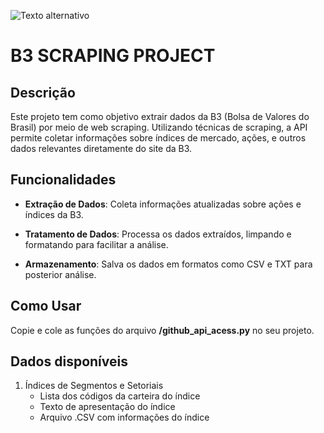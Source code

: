 ![Texto alternativo](https://logodownload.org/wp-content/uploads/2019/08/b3-logo-5.png)

# B3 SCRAPING PROJECT

## Descrição
Este projeto tem como objetivo extrair dados da B3 (Bolsa de Valores do Brasil) por meio de web scraping. Utilizando técnicas de scraping, a API permite coletar informações sobre índices de mercado, ações, e outros dados relevantes diretamente do site da B3.

## Funcionalidades

- **Extração de Dados**: Coleta informações atualizadas sobre ações e índices da B3.

- **Tratamento de Dados**: Processa os dados extraídos, limpando e formatando para facilitar a análise.

- **Armazenamento**: Salva os dados em formatos como CSV e TXT para posterior análise.

## Como Usar

Copie e cole as funções do arquivo **/github_api_acess.py** no seu projeto.

## Dados disponíveis

1. Índices de Segmentos e Setoriais
    - Lista dos códigos da carteira do índice
    - Texto de apresentação do índice
    - Arquivo .CSV com informações do índice